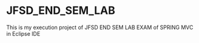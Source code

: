 # JFSD_END_SEM_LAB
This is my execution project of JFSD END SEM LAB EXAM of SPRING MVC in Eclipse IDE 
